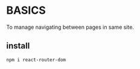 # BASICS

To manage navigating between pages in same site.  


## install
`npm i react-router-dom`  